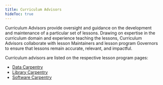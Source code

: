 ```yaml
---
title: Curriculum Advisors
hideToc: true 
---
```


Curriculum Advisors provide oversight and guidance on the development and maintenance of a particular set of lessons. Drawing on expertise in the curriculum domain and experience teaching the lessons, Curriculum Advisors collaborate with lesson Maintainers and lesson program Governors to ensure that lessons remain accurate, relevant, and impactful.

Curriculum advisors are listed on the respective lesson program pages:

* [Data Carpentry](https://dc-new-website.netlify.app/curriculum-advisors/)
* [Library Carpentry](https://lc-new-website.netlify.app/curriculum-advisors/)
* [Software Carpentry](https://swc-new-website.netlify.app/curriculum-advisors/)

